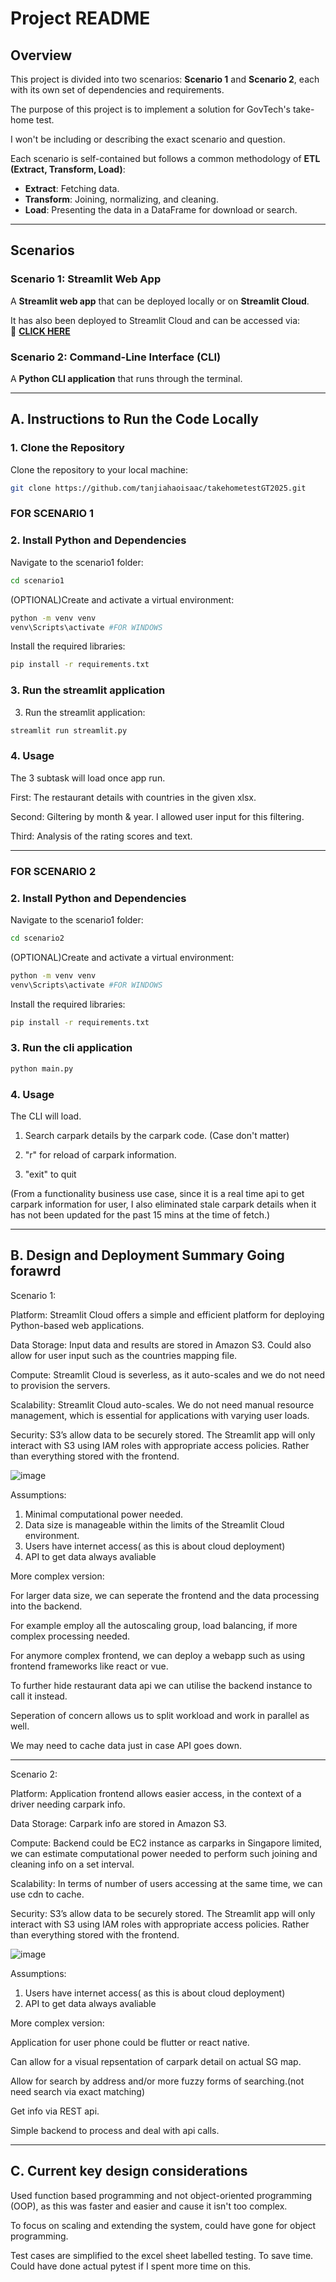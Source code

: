 # Project README  

## Overview  

This project is divided into two scenarios: **Scenario 1** and **Scenario 2**, each with its own set of dependencies and requirements.  

The purpose of this project is to implement a solution for GovTech's take-home test.  

I won't be including or describing the exact scenario and question.  

Each scenario is self-contained but follows a common methodology of **ETL (Extract, Transform, Load)**:  

- **Extract**: Fetching data.  
- **Transform**: Joining, normalizing, and cleaning.  
- **Load**: Presenting the data in a DataFrame for download or search.  

---

## Scenarios  

### **Scenario 1**: Streamlit Web App  

A **Streamlit web app** that can be deployed locally or on **Streamlit Cloud**.  

It has also been deployed to Streamlit Cloud and can be accessed via:  
🔗 **[CLICK HERE](https://tanjiahaoisaac-takehometestgt2025-scenario1streamlit-wm0nh2.streamlit.app/)**  

### **Scenario 2**: Command-Line Interface (CLI)  

A **Python CLI application** that runs through the terminal.  

---

## A. Instructions to Run the Code Locally  

### **1. Clone the Repository**  

Clone the repository to your local machine:  
```bash
git clone https://github.com/tanjiahaoisaac/takehometestGT2025.git
```
### FOR SCENARIO 1
### **2. Install Python and Dependencies**
Navigate to the scenario1 folder:
```bash
cd scenario1
```
(OPTIONAL)Create and activate a virtual environment:
```bash
python -m venv venv
venv\Scripts\activate #FOR WINDOWS

```
Install the required libraries:
```bash
pip install -r requirements.txt
```
### **3. Run the streamlit application**
3. Run the streamlit application:
```bash
streamlit run streamlit.py
```
### **4. Usage**
The 3 subtask will load once app run.

First: The restaurant details with countries in the given xlsx.

Second: Giltering by month & year. I allowed user input for this filtering.

Third: Analysis of the rating scores and text.

---

### FOR SCENARIO 2
### **2. Install Python and Dependencies**
Navigate to the scenario1 folder:
```bash
cd scenario2
```
(OPTIONAL)Create and activate a virtual environment:
```bash
python -m venv venv
venv\Scripts\activate #FOR WINDOWS
```
Install the required libraries:
```bash
pip install -r requirements.txt
```
### **3. Run the cli application**
```bash
python main.py  
```
### **4. Usage**
The CLI will load.

  1. Search carpark details by the carpark code. (Case don't matter)
   
  2. "r" for reload of carpark information.
   
  3. "exit" to quit
     
(From a functionality business use case, since it is a real time api to get carpark information for user, I also eliminated stale carpark details when it has not been updated for the past 15 mins at the time of fetch.)


---

## B. Design and Deployment Summary Going forawrd
Scenario 1: 

Platform: Streamlit Cloud offers a simple and efficient platform for deploying Python-based web applications. 

Data Storage: Input data and results are stored in Amazon S3. Could also allow for user input such as the countries mapping file.

Compute: Streamlit Cloud is severless, as it auto-scales and we do not need to provision the servers.

Scalability: Streamlit Cloud auto-scales. We do not need manual resource management, which is essential for applications with varying user loads.

Security: S3’s allow data to be securely stored. The Streamlit app will only interact with S3 using IAM roles with appropriate access policies. Rather than everything stored with the frontend.

![image](https://github.com/user-attachments/assets/88c08817-2d54-46af-a6b6-a83b1e743468)

Assumptions:

1. Minimal computational power needed. 
2. Data size is manageable within the limits of the Streamlit Cloud environment.
3. Users have internet access( as this is about cloud deployment)  
4. API to get data always avaliable

More complex version:

For larger data size, we can seperate the frontend and the data processing into the backend.

For example employ all the autoscaling group, load balancing, if more complex processing needed. 

For anymore complex frontend, we can deploy a webapp such as using frontend frameworks like react or vue.

To further hide restaurant data api we can utilise the backend instance to call it instead.

Seperation of concern allows us to split workload and work in parallel as well.

We may need to cache data just in case API goes down.

---

Scenario 2: 

Platform:  Application frontend allows easier access, in the context of a driver needing carpark info.

Data Storage: Carpark info are stored in Amazon S3.

Compute: Backend could be EC2 instance as carparks in Singapore limited, we can estimate computational power needed to perform such joining and cleaning info on a set interval.

Scalability: In terms of number of users accessing at the same time, we can use cdn to cache.

Security: S3’s allow data to be securely stored. The Streamlit app will only interact with S3 using IAM roles with appropriate access policies. Rather than everything stored with the frontend.

![image](https://github.com/user-attachments/assets/64f3dc61-3f08-414e-8b0c-af0f81167252)

Assumptions:

1. Users have internet access( as this is about cloud deployment)  
2. API to get data always avaliable

More complex version:

Application for user phone could be flutter or react native. 

Can allow for a visual repsentation of carpark detail on actual SG map.

Allow for search by address and/or more fuzzy forms of searching.(not need search via exact matching)

Get info via REST api.

Simple backend to process and deal with api calls.

---


## C. Current key design considerations
Used function based programming and not object-oriented programming (OOP), as this was faster and easier and cause it isn't too complex.

To focus on scaling and extending the system, could have gone for object programming.


Test cases are simplified to the excel sheet labelled testing. To save time. Could have done actual pytest if I spent more time on this.



